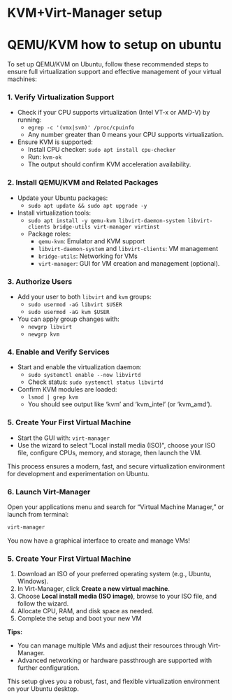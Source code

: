 # KVM+Virt-Manager setup

# QEMU/KVM how to setup on ubuntu

To set up QEMU/KVM on Ubuntu, follow these recommended steps to ensure full virtualization support and effective management of your virtual machines:

### 1. Verify Virtualization Support

- Check if your CPU supports virtualization (Intel VT-x or AMD-V) by running:
  - `egrep -c '(vmx|svm)' /proc/cpuinfo`
  - Any number greater than 0 means your CPU supports virtualization.
- Ensure KVM is supported:
  - Install CPU checker: `sudo apt install cpu-checker`
  - Run: `kvm-ok`
  - The output should confirm KVM acceleration availability.

### 2. Install QEMU/KVM and Related Packages

- Update your Ubuntu packages:
  - `sudo apt update && sudo apt upgrade -y`
- Install virtualization tools:
  - `sudo apt install -y qemu-kvm libvirt-daemon-system libvirt-clients bridge-utils virt-manager virtinst`
  - Package roles:
    - `qemu-kvm`: Emulator and KVM support
    - `libvirt-daemon-system` and `libvirt-clients`: VM management
    - `bridge-utils`: Networking for VMs
    - `virt-manager`: GUI for VM creation and management (optional).

### 3. Authorize Users

- Add your user to both `libvirt` and `kvm` groups:
  - `sudo usermod -aG libvirt $USER`
  - `sudo usermod -aG kvm $USER`
- You can apply group changes with:
  - `newgrp libvirt`
  - `newgrp kvm`

### 4. Enable and Verify Services

- Start and enable the virtualization daemon:
  - `sudo systemctl enable --now libvirtd`
  - Check status: `sudo systemctl status libvirtd`
- Confirm KVM modules are loaded:
  - `lsmod | grep kvm`
  - You should see output like ‘kvm’ and ‘kvm_intel’ (or ‘kvm_amd’).

### 5. Create Your First Virtual Machine

- Start the GUI with: `virt-manager`
- Use the wizard to select "Local install media (ISO)", choose your ISO file, configure CPUs, memory, and storage, then launch the VM.

This process ensures a modern, fast, and secure virtualization environment for development and experimentation on Ubuntu.

### 6. **Launch Virt-Manager**

Open your applications menu and search for “Virtual Machine Manager,” or launch from terminal:

```bash
virt-manager
```

You now have a graphical interface to create and manage VMs!

### 5. **Create Your First Virtual Machine**

1. Download an ISO of your preferred operating system (e.g., Ubuntu, Windows).
2. In Virt-Manager, click **Create a new virtual machine**.
3. Choose **Local install media (ISO image)**, browse to your ISO file, and follow the wizard.
4. Allocate CPU, RAM, and disk space as needed.
5. Complete the setup and boot your new VM

**Tips:**

- You can manage multiple VMs and adjust their resources through Virt-Manager.
- Advanced networking or hardware passthrough are supported with further configuration.

This setup gives you a robust, fast, and flexible virtualization environment on your Ubuntu desktop.
